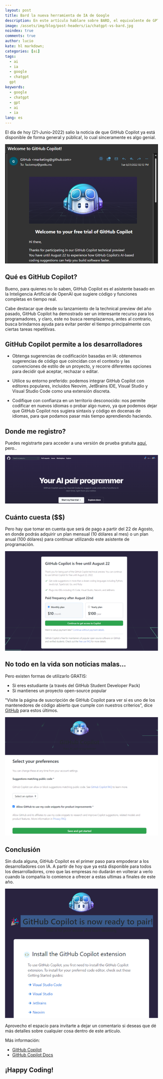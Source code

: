 ```yaml
---
layout: post
title: Bard la nueva herramienta de IA de Google
description: En este artículo hablare sobre BARD, el equivalente de GPT de Open AI pero de Google.
image: /assets/img/blog/post-headers/ia/chatgpt-vs-bard.jpg
noindex: true
comments: true
author: lucio
kate: hl markdown;
categories: [ai]
tags:
  - ai
  - ia
  - google
  - chatgpt
  gpt
keywords:
  - google
  - chatgpt
  - gpt
  - ai
  - ia
lang: es
---
```


El día de hoy (21-Junio-2022) salio la noticia de que GitHub Copilot ya está disponible de forma general y pública!, lo cual sinceramente es algo genial.

![image](/assets/img/blog/tutorials/github-copilot/00.png)

## Qué es GitHub Copilot?
Bueno, para quienes no lo saben, GitHub Copilot es el asistente basado en la Inteligencia Artificial de OpenAI que sugiere código y funciones completas en tiempo real.

Cabe destacar que desde su lanzamiento de la technical preview del año pasado, GitHub Copilot ha demostrado ser un interesante recurso para los programadores, y claro, este no busca reemplazarnos, antes al contrario, busca brindarnos ayuda para evitar perder el tiempo principalmente con ciertas tareas repetitivas.

## GitHub Copilot permite a los desarrolladores
- Obtenga sugerencias de codificación basadas en IA: obtenemos sugerencias de código que coincidan con el contexto y las convenciones de estilo de un proyecto, y recorre diferentes opciones para decidir qué aceptar, rechazar o editar.

- Utilice su entorno preferido: podemos integrar GitHub Copilot con editores populares, incluidos Neovim, JetBrains IDE, Visual Studio y Visual Studio Code como una extensión discreta.

- Codifique con confianza en un territorio desconocido: nos permite codificar en nuevos idiomas o probar algo nuevo, ya que podemos dejar que GitHub Copilot nos sugiera sintaxis y código en docenas de idiomas, para que podamos pasar más tiempo aprendiendo haciendo.

## Donde me registro?
Puedes registrarte para acceder a una versión de prueba gratuita [aquí](https://github.com/features/copilot?utm_medium=email&utm_source=announcement&utm_campaign=copilot-technical-preview), pero..

![image](/assets/img/blog/tutorials/github-copilot/01.png)

## Cuánto cuesta ($$)

Pero hay que tomar en cuenta que será de pago a partir del 22 de Agosto, en donde podrás adquirir un plan mensual (10 dólares al mes) o un plan anual (100 dólares) para continuar utilizando este asistente de programación.

![image](/assets/img/blog/tutorials/github-copilot/02.png)

## No todo en la vida son noticias malas...

Pero existen formas de utilizarlo GRATIS:

* Si eres estudiante (a través del GitHub Student Developer Pack) 
* Si mantienes un proyecto open-source popular

"Visite la página de suscripción de GitHub Copilot para ver si es uno de los mantenedores de código abierto que cumple con nuestros criterios", dice [GitHub](https://github.com/pricing#faq-copilot) para estos últimos.

![image](/assets/img/blog/tutorials/github-copilot/03.png)

## Conclusión
Sin duda alguna, GitHub Copilot es el primer paso para empoderar a los desarrolladores con IA. A partir de hoy que ya está disponible para todos los desarrolladores, creo que las empresas no dudarán en volterar a verlo cuando la compañia lo comience a ofrecer a estas ultimas a finales de este año.

![image](/assets/img/blog/tutorials/github-copilot/04.png)

Aprovecho el espacio para invitarte a dejar un comentario si deseas que dé más detalles sobre cualquier cosa dentro de este artículo.

Más información:

- [GitHub Copilot](https://github.com/features/copilot?utm_medium=email&utm_source=announcement&utm_campaign=copilot-technical-preview)
- [GitHub Copilot Docs](https://github.com/github/copilot-docs/tree/main/docs?utm_medium=email&utm_source=announcement&utm_campaign=copilot-technical-preview#getting-started)

## ¡Happy Coding!